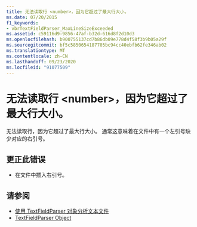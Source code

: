 ```yaml
---
title: 无法读取行 <number>，因为它超过了最大行大小。
ms.date: 07/20/2015
f1_keywords:
- vbrTextFieldParser_MaxLineSizeExceeded
ms.assetid: c59116d9-9856-47af-b32d-616d8f2d10d3
ms.openlocfilehash: b900755137cd7b86db09e778d4f58f3b9b05a29f
ms.sourcegitcommit: bf5c5850654187705bc94cc40ebfb62fe346ab02
ms.translationtype: MT
ms.contentlocale: zh-CN
ms.lasthandoff: 09/23/2020
ms.locfileid: "91077509"
---
```

# <a name="line-number-cannot-be-read-because-it-exceeds-the-maximum-line-size"></a>无法读取行 \<number>，因为它超过了最大行大小。

无法读取行，因为它超过了最大行大小。 通常这意味着在文件中有一个左引号缺少对应的右引号。  
  
## <a name="to-correct-this-error"></a>更正此错误  
  
- 在文件中插入右引号。  
  
## <a name="see-also"></a>请参阅

- [使用 TextFieldParser 对象分析文本文件](../developing-apps/programming/drives-directories-files/parsing-text-files-with-the-textfieldparser-object.md)
- [TextFieldParser Object](../language-reference/objects/textfieldparser-object.md)
